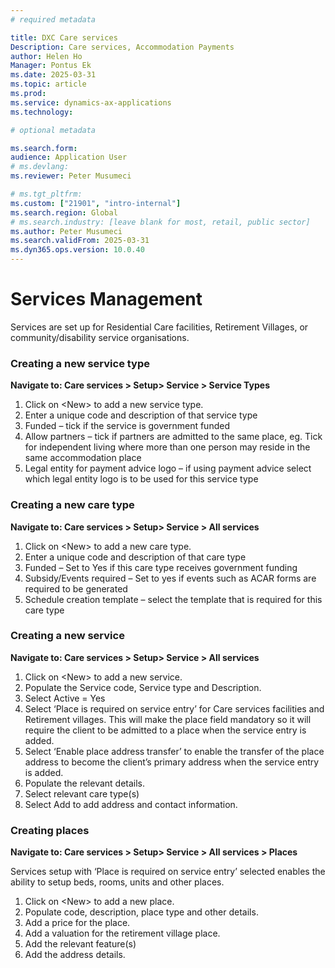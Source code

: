 ```yaml
---
# required metadata

title: DXC Care services 
Description: Care services, Accommodation Payments
author: Helen Ho
Manager: Pontus Ek
ms.date: 2025-03-31
ms.topic: article
ms.prod: 
ms.service: dynamics-ax-applications
ms.technology: 

# optional metadata

ms.search.form: 
audience: Application User
# ms.devlang: 
ms.reviewer: Peter Musumeci 

# ms.tgt_pltfrm: 
ms.custom: ["21901", "intro-internal"]
ms.search.region: Global
# ms.search.industry: [leave blank for most, retail, public sector]
ms.author: Peter Musumeci
ms.search.validFrom: 2025-03-31
ms.dyn365.ops.version: 10.0.40
---
```


# Services Management

Services are set up for Residential Care facilities, Retirement Villages, or community/disability service organisations.

### Creating a new service type

**Navigate to: Care services > Setup> Service > Service Types**

1.  Click on \<New\> to add a new service type.
2.  Enter a unique code and description of that service type
3.  Funded – tick if the service is government funded
4.  Allow partners – tick if partners are admitted to the same place, eg. Tick for independent living where more than one person may reside in the same accommodation place
5.  Legal entity for payment advice logo – if using payment advice select which legal entity logo is to be used for this service type

### Creating a new care type

**Navigate to: Care services > Setup> Service > All services**

1.  Click on \<New\> to add a new care type.
2.  Enter a unique code and description of that care type
3.  Funded – Set to Yes if this care type receives government funding
4.  Subsidy/Events required – Set to yes if events such as ACAR forms are required to be generated
5.  Schedule creation template – select the template that is required for this care type

### Creating a new service

**Navigate to: Care services > Setup> Service > All services**

1.  Click on \<New\> to add a new service.
2.  Populate the Service code, Service type and Description.
3.  Select Active = Yes
4.  Select ‘Place is required on service entry’ for Care services facilities and Retirement villages. This will make the place field mandatory so it will require the client to be admitted to a place when the service entry is added.
5.  Select ‘Enable place address transfer’ to enable the transfer of the place address to become the client’s primary address when the service entry is added.
6.  Populate the relevant details.
7.  Select relevant care type(s)
8.  Select Add to add address and contact information.

### Creating places

**Navigate to: Care services > Setup> Service > All services > Places**

Services setup with ‘Place is required on service entry’ selected enables the ability to setup beds, rooms, units and other places.

1.  Click on \<New\> to add a new place.
2.  Populate code, description, place type and other details.
3.  Add a price for the place.
4.  Add a valuation for the retirement village place.
5.  Add the relevant feature(s)
6.  Add the address details.

